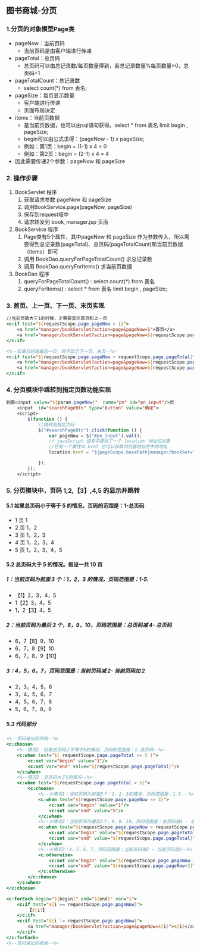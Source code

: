 ## 图书商城-分页

### 1.分页的对象模型Page类

* pageNow：当前页码
  * 当前页码是由客户端进行传递
* pageTotal：总页码
  * 总页码可以由总记录数/每页数量得到，若总记录数量%每页数量>0，总页码+1
* pageTotalCount：总记录数
  * select count(*) from 表名;
* pageSize：每页显示数量
  * 客户端进行传递
  * 页面布局决定
* items：当前页数据
  * 是当前页数据，也可以由sql语句获得。select * from 表名 limit begin , pageSize;
  * begin可以由公式求得：(pageNow - 1) x pageSize;
  * 例如：第1页：begin  = (1-1) x 4 = 0
  * 例如：第2页：begin  = (2-1) x 4 = 4
* 因此需要传递2个参数：pageNow 和 pageSize



### 2. 操作步骤

1. BookServlet 程序
   1. 获取请求参数 pageNow 和 pageSize
   2. 调用BookService.page(pageNow, pageSize)
   3. 保存到request域中
   4. 请求转发到 book_manager.jsp 页面
2. BookService 程序
   1. Page类有5个属性，其中pageNow 和 pageSize 作为参数传入，所以需要得到总记录数(pageTotal)、总页码(pageTotalCount)和当前页数据（items）即可
   2. 调用 BookDao.queryForPageTotalCount() 求总记录数
   3. 调用 BookDao.queryForItems() 求当前页数据
3. BookDao 程序
   1. queryForPageTotalCount() : select count(*) from 表名
   2. queryForItems() : select * from 表名 limit begin , pageSize;



### 3. 首页、上一页、下一页、末页实现

```jsp
//当前页数大于1的时候，才需要显示首页和上一页
<c:if test="${requestScope.page.pageNow > 1}">
	<a href="manager/bookServlet?action=page&pageNow=1">首页</a>
	<a href="manager/bookServlet?action=page&pageNow=${requestScope.page.pageNow-1}">上一页</a>
</c:if>

<%--如果已经是最后一页，则不显示下一页，末页--%>
<c:if test="${requestScope.page.pageNow < requestScope.page.pageTotal}">
	<a href="manager/bookServlet?action=page&pageNow=${requestScope.page.pageNow+1}">下一页</a>
	<a href="manager/bookServlet?action=page&pageNow=${requestScope.page.pageTotal}">末页</a>
</c:if>
```



### 4. 分页模块中跳转到指定页数功能实现

```jsp
到第<input value="${param.pageNow}"  name="pn" id="pn_input"/>页
	<input  id="searchPageBtn" type="button" value="确定">
	<script>
		$(function () {
			//跳转到指定页码
			$("#searchPageBtn").click(function () {
				var pageNow = $("#pn_input").val();
                // javaScript 语言中提供了一个 location 地址栏对象
                //它有一个属性叫 href 它可以获取浏览器地址栏中的地址
				location.href = "${pageScope.basePath}manager/bookServlet?action=page&pageNow=" + pageNow;

			});
		});
	</script>

```



### 5. 分页模块中，页码 1,2,【3】,4,5 的显示并跳转

#### 5.1 如果总页码小于等于 5 的情况，页码的范围是：1-总页码

* 1 页 1 
* 2 页 1，2 
* 3 页 1，2，3 
* 4 页 1，2，3，4 
* 5 页 1，2，3，4，5





#### 5.2 总页码大于 5 的情况。假设一共 10 页

##### 1：当前页码为前面 3 个：1，2，3 的情况，页码范围是：1-5.

* 【1】2，3，4，5 
* 1【2】3，4，5 
* 1，2【3】4，5



##### 2：当前页码为最后 3 个，8，9，10，页码范围是：总页码减 4- 总页码

* 6，7【8】9，10 
* 6，7，8【9】10 
* 6，7，8，9【10】



##### 3：4，5，6，7，页码范围是：当前页码减 2- 当前页码加 2

* 2，3，4，5，6 
* 3，4，5，6，7 
* 4，5，6，7，8 
* 5，6，7，8，9



##### 5.3 代码部分

```jsp
<%--页码输出的开始--%>
<c:choose>
	<%--情况1：如果总页码小于等于5的情况，页码的范围是：1-总页码--%>
	<c:when test="${ requestScope.page.pageTotal <= 5 }">
		<c:set var="begin" value="1"/>
		<c:set var="end" value="${requestScope.page.pageTotal}"/>
	</c:when>
	<%--情况2：总页码大于5的情况--%>
	<c:when test="${requestScope.page.pageTotal > 5}">
		<c:choose>
			<%--小情况1：当前页码为前面3个：1，2，3的情况，页码范围是：1-5.--%>
			<c:when test="${requestScope.page.pageNow <= 3}">
				<c:set var="begin" value="1"/>
				<c:set var="end" value="5"/>
			</c:when>
			<%--小情况2：当前页码为最后3个，8，9，10，页码范围是：总页码减4 - 总页码--%>
			<c:when test="${requestScope.page.pageNow > requestScope.page.pageTotal-3}">
				<c:set var="begin" value="${requestScope.page.pageTotal-4}"/>
				<c:set var="end" value="${requestScope.page.pageTotal}"/>	
			</c:when>	
			<%--小情况3：4，5，6，7，页码范围是：当前页码减2 - 当前页码加2--%>
			<c:otherwise>
				<c:set var="begin" value="${requestScope.page.pageNow-2}"/>
				<c:set var="end" value="${requestScope.page.pageNow+2}"/>
			</c:otherwise>
		</c:choose>
	</c:when>
</c:choose>

<c:forEach begin="${begin}" end="${end}" var="i">
	<c:if test="${i == requestScope.page.pageNow}">
		【${i}】
	</c:if>
	<c:if test="${i != requestScope.page.pageNow}">
		<a href="manager/bookServlet?action=page&pageNow=${i}">${i}</a>
	</c:if>
</c:forEach>
<%--页码输出的结束--%>
```

